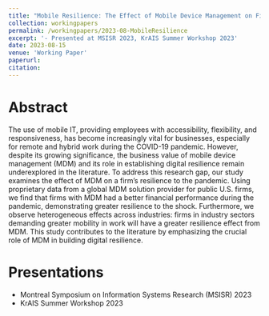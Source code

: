 ```yaml
---
title: "Mobile Resilience: The Effect of Mobile Device Management on Firm Performance during the COVID-19 Pandemic"
collection: workingpapers
permalink: /workingpapers/2023-08-MobileResilience
excerpt: '- Presented at MSISR 2023, KrAIS Summer Workshop 2023'
date: 2023-08-15
venue: 'Working Paper'
paperurl: 
citation: 
---
```


Abstract
======

The use of mobile IT, providing employees with accessibility, flexibility, and responsiveness, has become increasingly vital for businesses, especially for remote and hybrid work during the COVID-19 pandemic. However, despite its growing significance, the business value of mobile device management (MDM) and its role in establishing digital resilience remain underexplored in the literature. To address this research gap, our study examines the effect of MDM on a firm’s resilience to the pandemic. Using proprietary data from a global MDM solution provider for public U.S. firms, we find that firms with MDM had a better financial performance during the pandemic, demonstrating greater resilience to the shock. Furthermore, we observe heterogeneous effects across industries: firms in industry sectors demanding greater mobility in work will have a greater resilience effect from MDM. This study contributes to the literature by emphasizing the crucial role of MDM in building digital resilience.

Presentations
======
* Montreal Symposium on Information Systems Research (MSISR) 2023
* KrAIS Summer Workshop 2023
